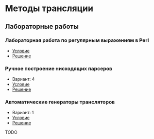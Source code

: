 # Методы трансляции

## Лабораторные работы

### Лабораторная работа по регулярным выражениям в Perl

- [Условие](labs-description/01-perl-tasks.pdf)
- [Решение](perl)

### Ручное построение нисходящих парсеров

- Вариант: 4
- [Условие](labs-description/02-recursive-parsing.pdf)
- [Решение](recursive-parser)

### Автоматические генераторы трансляторов

- Вариант: 1
- [Условие](labs-description/03-bison-antlr.pdf)
- [Решение](Antlr)

TODO


